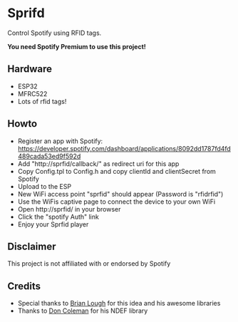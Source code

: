 # Sprifd
Control Spotify using RFID tags.

**You need Spotify Premium to use this project!**

## Hardware
* ESP32
* MFRC522
* Lots of rfid tags!

## Howto
* Register an app with Spotify: https://developer.spotify.com/dashboard/applications/8092dd1787fd4fd489cada53ed9f592d
* Add "http://sprfid/callback/" as redirect uri for this app
* Copy Config.tpl to Config.h and copy clientId and clientSecret from Spotify
* Upload to the ESP
* New WiFi access point "sprfid" should appear (Password is "rfidrfid")
* Use the WiFis captive page to connect the device to your own WiFi
* Open http://sprfid/ in your browser
* Click the "spotify Auth" link
* Enjoy your Sprfid player

## Disclaimer
This project is not affiliated with or endorsed by Spotify

## Credits
* Special thanks to [Brian Lough](https://github.com/witnessmenow) for this idea and his awesome libraries
* Thanks to [Don Coleman](https://github.com/don) for his NDEF library
